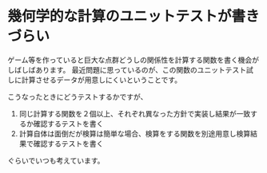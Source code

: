 # 幾何学的な計算のユニットテストが書きづらい

ゲーム等を作っていると巨大な点群どうしの関係性を計算する関数を書く機会がしばしばあります。
最近問題に思っているのが、この関数のユニットテスト試しに計算させるデータが用意しにくいということです。


こうなったときにどうテストするかですが、

1. 同じ計算する関数を２個以上、それぞれ異なった方針で実装し結果が一致するか確認するテストを書く
2. 計算自体は面倒だが検算は簡単な場合、検算をする関数を別途用意し検算結果で確認するテストを書く

ぐらいでいつも考えています。
